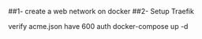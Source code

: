 ##1- create a web network on docker
##2- Setup Traefik 

verify acme.json have 600 auth
docker-compose up -d 
